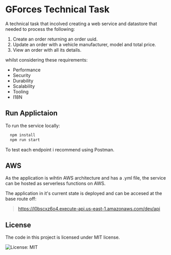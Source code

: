 # GForces Technical Task

A technical task that incolved creating a web service and datastore that needed to process the following:

1. Create an order returning an order uuid.
2. Update an order with a vehicle manufacturer, model and total price.
3. View an order with all its details.

whilst considering these requirements:

* Performance
* Security
* Durability
* Scalability
* Tooling
* I18N

## Run Applictaion

To run the service locally:

```bash
  npm install
  npm run start
```
To test each endpoint i recommend using Postman.

## AWS
As the application is wihtin AWS architecture and has a .yml file, the service can be hosted as serverless functions on AWS.

The application in it's current state is deployed and can be accesed at the base route off:
> https://l0bscxz6o4.execute-api.us-east-1.amazonaws.com/dev/api

## License
The code in this project is licensed under MIT license.

![License: MIT](https://img.shields.io/badge/License-MIT-yellow.svg)
